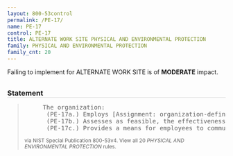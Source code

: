 ```yaml
---
layout: 800-53control
permalink: /PE-17/
name: PE-17
control: PE-17
title: ALTERNATE WORK SITE PHYSICAL AND ENVIRONMENTAL PROTECTION
family: PHYSICAL AND ENVIRONMENTAL PROTECTION
family_cnt: 20
---
```

<p class="text-warning">Failing to implement for ALTERNATE WORK SITE is of <b>MODERATE</b> impact.</p>

<h3 style="border-bottom:1px solid #ddd;margin:30px 0 8px 0;">Statement</h3>
<blockquote>
<pre>     The organization: 
      (PE-17a.) Employs [Assignment: organization-defined security controls] at alternate work sites; 
      (PE-17b.) Assesses as feasible, the effectiveness of security controls at alternate work sites; and 
      (PE-17c.) Provides a means for employees to communicate with information security personnel in case of security incidents or problems. 
</pre>
<p><small>via NIST Special Publication 800-53v4. View all 20 <i>PHYSICAL AND ENVIRONMENTAL PROTECTION</i> rules. <a href="/cce/ssg/group/$Group_id"><span class="glyphicon glyphicon-link"></span></a> </small></p>
</blockquote>

